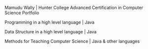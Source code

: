 Mamudu Wally | Hunter College Advanced Certification in Computer Science Portfolio

Programming in a high level language | Java


Data Structure in a high level language | Java


Methods for Teaching Computer Science | Java & other languages

